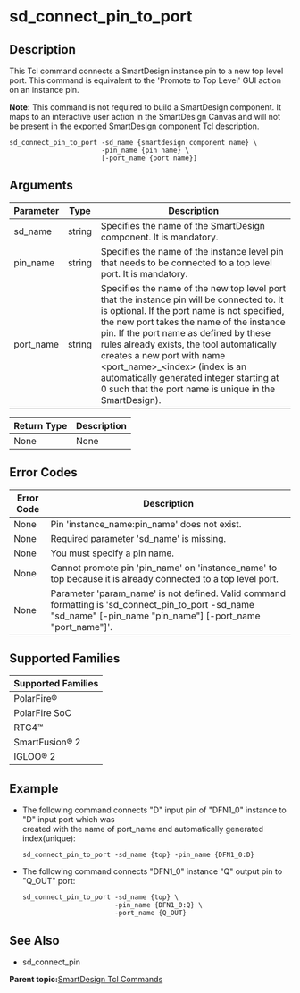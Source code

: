 # sd\_connect\_pin\_to\_port

## Description

This Tcl command connects a SmartDesign instance pin to a new top level port. This command is equivalent to the 'Promote to Top Level' GUI action on an instance pin.

**Note:** This command is not required to build a SmartDesign component. It maps to an interactive user action in the SmartDesign Canvas and will not be present in the exported SmartDesign component Tcl description.

```
sd_connect_pin_to_port -sd_name {smartdesign component name} \
                       -pin_name {pin name} \
                       [-port_name {port name}]
```

## Arguments

|Parameter|Type|Description|
|---------|----|-----------|
|sd\_name|string|Specifies the name of the SmartDesign component. It is mandatory.|
|pin\_name|string|Specifies the name of the instance level pin that needs to be connected to a top level port. It is mandatory.|
|port\_name|string|Specifies the name of the new top level port that the instance pin will be connected to. It is optional. If the port name is not specified, the new port takes the name of the instance pin. If the port name as defined by these rules already exists, the tool automatically creates a new port with name &lt;port\_name&gt;\_&lt;index&gt; \(index is an automatically generated integer starting at 0 such that the port name is unique in the SmartDesign\).|

|Return Type|Description|
|-----------|-----------|
|None|None|

## Error Codes

|Error Code|Description|
|----------|-----------|
|None|Pin 'instance\_name:pin\_name' does not exist.|
|None|Required parameter 'sd\_name' is missing.|
|None|You must specify a pin name.|
|None|Cannot promote pin 'pin\_name' on 'instance\_name' to top because it is already connected to a top level port.|
|None|Parameter 'param\_name' is not defined. Valid command formatting is 'sd\_connect\_pin\_to\_port -sd\_name "sd\_name" \[-pin\_name "pin\_name"\] \[-port\_name "port\_name"\]'.|

## Supported Families

|Supported Families|
|------------------|
|PolarFire®|
|PolarFire SoC|
|RTG4™|
|SmartFusion® 2|
|IGLOO® 2|

## Example

-   The following command connects "D" input pin of "DFN1\_0" instance to "D" input port which was<br /> created with the name of port\_name and automatically generated<br /> index\(unique\):

    ```
    sd_connect_pin_to_port -sd_name {top} -pin_name {DFN1_0:D}
    ```

-   The following command connects "DFN1\_0" instance "Q" output pin to "Q\_OUT" port:

    ```
    sd_connect_pin_to_port -sd_name {top} \
                           -pin_name {DFN1_0:Q} \
                           -port_name {Q_OUT}
    ```


## See Also

-   sd\_connect\_pin

**Parent topic:**[SmartDesign Tcl Commands](GUID-92BDB298-D736-4F37-87A0-3E5E1200BEE6.md)

